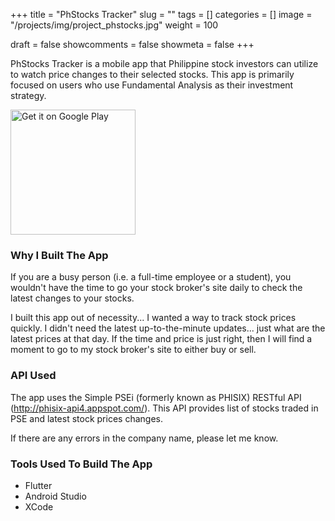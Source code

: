 +++ 
title = "PhStocks Tracker"
slug = "" 
tags = []
categories = []
image = "/projects/img/project_phstocks.jpg"
weight = 100

draft = false 
showcomments = false 
showmeta = false
+++

PhStocks Tracker is a mobile app that Philippine stock investors can utilize to watch price changes to their selected stocks. This app is primarily focused on users who use Fundamental Analysis as their investment strategy. 

<a href='https://play.google.com/store/apps/details?id=com.digitaljoni.ph_stock_tracker&pcampaignid=MKT-Other-global-all-co-prtnr-py-PartBadge-Mar2515-1'><img alt='Get it on Google Play' src='https://play.google.com/intl/en_us/badges/images/generic/en_badge_web_generic.png' width='200' /></a>

### Why I Built The App
If you are a busy person (i.e. a full-time employee or a student), you wouldn't have the time to go your stock broker's site daily to check the latest changes to your stocks. 

I built this app out of necessity... I wanted a way to track stock prices quickly. I didn't need the latest up-to-the-minute updates... just what are the latest prices at that day. If the time and price is just right, then I will find a moment to go to my stock broker's site to either buy or sell. 

### API Used
The app uses the Simple PSEi (formerly known as PHISIX) RESTful API (http://phisix-api4.appspot.com/). This API provides list of stocks traded in PSE and latest stock prices changes. 

If there are any errors in the company name, please let me know.

### Tools Used To Build The App
- Flutter
- Android Studio
- XCode
